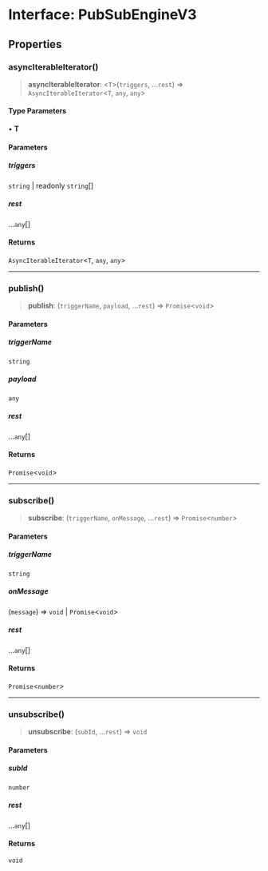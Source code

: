 # Interface: PubSubEngineV3

## Properties

### asyncIterableIterator()

> **asyncIterableIterator**: \<`T`\>(`triggers`, ...`rest`) => `AsyncIterableIterator`\<`T`, `any`, `any`\>

#### Type Parameters

• **T**

#### Parameters

##### triggers

`string` | readonly `string`[]

##### rest

...`any`[]

#### Returns

`AsyncIterableIterator`\<`T`, `any`, `any`\>

---

### publish()

> **publish**: (`triggerName`, `payload`, ...`rest`) => `Promise`\<`void`\>

#### Parameters

##### triggerName

`string`

##### payload

`any`

##### rest

...`any`[]

#### Returns

`Promise`\<`void`\>

---

### subscribe()

> **subscribe**: (`triggerName`, `onMessage`, ...`rest`) => `Promise`\<`number`\>

#### Parameters

##### triggerName

`string`

##### onMessage

(`message`) => `void` \| `Promise`\<`void`\>

##### rest

...`any`[]

#### Returns

`Promise`\<`number`\>

---

### unsubscribe()

> **unsubscribe**: (`subId`, ...`rest`) => `void`

#### Parameters

##### subId

`number`

##### rest

...`any`[]

#### Returns

`void`

